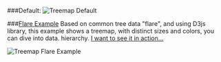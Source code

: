 ###Default:
![Treemap Default](http://rawgit.com/lflores/treemap/master/src/images/treemap-flare.gif)

###[Flare Example]()
Based on common tree data "flare", and using D3js library, this example shows a treemap, with distinct sizes and colors, you can dive into data. hierarchy.
[I want to see it in action...](http://lflores.github.io/flaremap/)

![Treemap Flare Example](http://rawgit.com/lflores/treemap/master/src/images/treemap-flaremap.gif)